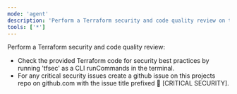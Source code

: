 ```yaml
---
mode: 'agent'
description: 'Perform a Terraform security and code quality review on the provided code.'
tools: ['*']
---
```


Perform a Terraform security and code quality review:

* Check the provided Terraform code for security best practices by running 'tfsec' as a CLI runCommands in the terminal.
* For any critical security issues create a github issue on this projects repo on github.com with the issue title prefixed 🚨 [CRITICAL SECURITY].
